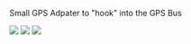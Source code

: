 Small GPS Adpater to "hook" into the GPS Bus

<img src='https://nazatofrsky.googlecode.com/svn/files/GPS_Adpater_1.jpg'>

<img src='https://nazatofrsky.googlecode.com/svn/files/GPS_Adpater_3.jpg'>

<img src='https://nazatofrsky.googlecode.com/svn/files/GPS_Adpater_4.jpg'>